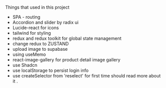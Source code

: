 Things that used in this project
* SPA - routing
* Accordion and slider by radix ui
* Lucide-react for icons 
* tailwind for styling
* redux and redux toolkit for global state management
* change redux to ZUSTAND
* upload image to supabase
* using useMemo
* react-image-gallery for product detail image gallery
* use Shadcn
* use localStorage to persist login info 
* use  createSelector  from 'reselect' for first time should read more about it .

